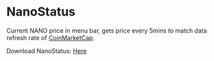 # NanoStatus

Current NANO price in menu bar, gets price every 5mins to match data refresh rate of [CoinMarketCap](https://coinmarketcap.com).

Download NanoStatus: [Here](https://cdn.rawgit.com/schenkty/RaiMoon/c688cee4/NanoStatus.zip)
